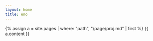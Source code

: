 ```yaml
---
layout: home
title: eno
---
```

{% assign a = site.pages | where: "path", "/page/proj.md" | first %}
{{ a.content }}
<!-- {{ "/page/proj.md" | content }} -->